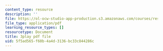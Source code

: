 ```yaml
---
content_type: resource
description: ''
file: https://ol-ocw-studio-app-production.s3.amazonaws.com/courses/res-18-009-learn-differential-equations-up-close-with-gilbert-strang-and-cleve-moler-fall-2015/5f5ad565f60b4a4d3136bc33c844286c_ECslmuGlu-U.pdf
file_type: application/pdf
learning_resource_types: []
resourcetype: Document
title: 3play pdf file
uid: 5f5ad565-f60b-4a4d-3136-bc33c844286c
---
```

